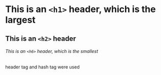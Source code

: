 # This is an `<h1>` header, which is the largest

## This is an `<h2>` header

###### This is an `<h6>` header, which is the smallest
header tag and hash tag were used
